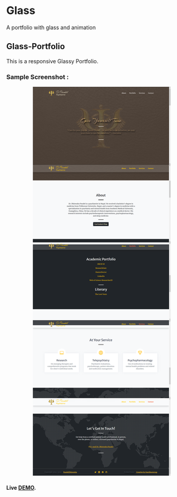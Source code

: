 # Glass
A portfolio with glass and animation


## Glass-Portfolio
This is a responsive Glassy Portfolio.

### Sample Screenshot :
<p align="center">
  <img  src="assets/img/Screenshot.png">

#### **Live [DEMO](https://paudeldhirendra.github.io/Glass/)**.
